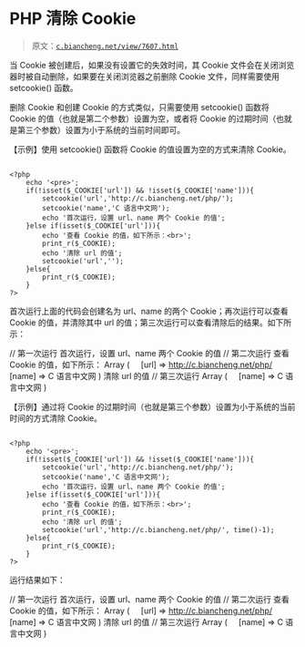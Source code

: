 # PHP 清除 Cookie

> 原文：[`c.biancheng.net/view/7607.html`](http://c.biancheng.net/view/7607.html)

当 Cookie 被创建后，如果没有设置它的失效时间，其 Cookie 文件会在关闭浏览器时被自动删除，如果要在关闭浏览器之前删除 Cookie 文件，同样需要使用 setcookie() 函数。

删除 Cookie 和创建 Cookie 的方式类似，只需要使用 setcookie() 函数将 Cookie 的值（也就是第二个参数）设置为空，或者将 Cookie 的过期时间（也就是第三个参数）设置为小于系统的当前时间即可。

【示例】使用 setcookie() 函数将 Cookie 的值设置为空的方式来清除 Cookie。

```

<?php
    echo '<pre>';
    if(!isset($_COOKIE['url']) && !isset($_COOKIE['name'])){
        setcookie('url','http://c.biancheng.net/php/');
        setcookie('name','C 语言中文网');
        echo '首次运行，设置 url、name 两个 Cookie 的值';
    }else if(isset($_COOKIE['url'])){
        echo '查看 Cookie 的值，如下所示：<br>';
        print_r($_COOKIE);
        echo '清除 url 的值';
        setcookie('url','');
    }else{
        print_r($_COOKIE);
    }
?>
```

首次运行上面的代码会创建名为 url、name 的两个 Cookie；再次运行可以查看 Cookie 的值，并清除其中 url 的值；第三次运行可以查看清除后的结果。如下所示：

// 第一次运行
首次运行，设置 url、name 两个 Cookie 的值
// 第二次运行
查看 Cookie 的值，如下所示：
Array
(
    [url] => http://c.biancheng.net/php/
    [name] => C 语言中文网
)
清除 url 的值
// 第三次运行
Array
(
    [name] => C 语言中文网
)

【示例】通过将 Cookie 的过期时间（也就是第三个参数）设置为小于系统的当前时间的方式清除 Cookie。

```

<?php
    echo '<pre>';
    if(!isset($_COOKIE['url']) && !isset($_COOKIE['name'])){
        setcookie('url','http://c.biancheng.net/php/');
        setcookie('name','C 语言中文网');
        echo '首次运行，设置 url、name 两个 Cookie 的值';
    }else if(isset($_COOKIE['url'])){
        echo '查看 Cookie 的值，如下所示：<br>';
        print_r($_COOKIE);
        echo '清除 url 的值';
        setcookie('url','http://c.biancheng.net/php/', time()-1);
    }else{
        print_r($_COOKIE);
    }
?>
```

运行结果如下：

// 第一次运行
首次运行，设置 url、name 两个 Cookie 的值
// 第二次运行
查看 Cookie 的值，如下所示：
Array
(
    [url] => http://c.biancheng.net/php/
    [name] => C 语言中文网
)
清除 url 的值
// 第三次运行
Array
(
    [name] => C 语言中文网
)